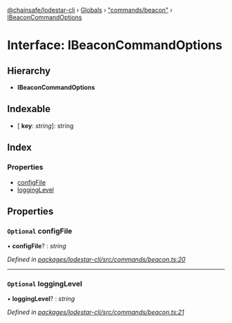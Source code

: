 [@chainsafe/lodestar-cli](../README.md) › [Globals](../globals.md) › ["commands/beacon"](../modules/_commands_beacon_.md) › [IBeaconCommandOptions](_commands_beacon_.ibeaconcommandoptions.md)

# Interface: IBeaconCommandOptions

## Hierarchy

* **IBeaconCommandOptions**

## Indexable

* \[ **key**: *string*\]: string

## Index

### Properties

* [configFile](_commands_beacon_.ibeaconcommandoptions.md#optional-configfile)
* [loggingLevel](_commands_beacon_.ibeaconcommandoptions.md#optional-logginglevel)

## Properties

### `Optional` configFile

• **configFile**? : *string*

*Defined in [packages/lodestar-cli/src/commands/beacon.ts:20](https://github.com/ChainSafe/lodestar/blob/2fb982b/packages/lodestar-cli/src/commands/beacon.ts#L20)*

___

### `Optional` loggingLevel

• **loggingLevel**? : *string*

*Defined in [packages/lodestar-cli/src/commands/beacon.ts:21](https://github.com/ChainSafe/lodestar/blob/2fb982b/packages/lodestar-cli/src/commands/beacon.ts#L21)*
